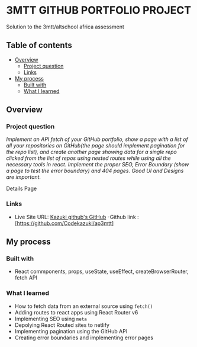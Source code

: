 # 3MTT GITHUB PORTFOLIO PROJECT

Solution to the 3mtt/altschool africa assessment

## Table of contents

- [Overview](#overview)
  - [Project question](#project-question)
  - [Links](#links)
- [My process](#my-process)
  - [Built with](#built-with)
  - [What I learned](#what-i-learned)

## Overview

### Project question

_Implement an API fetch of your GitHub portfolio, show a page with a list of all your repositories on GitHub(the page should implement pagination for the repo list), and create another page showing data for a single repo clicked from the list of repos using nested routes while using all the necessary tools in react. Implement the proper SEO, Error Boundary (show a page to test the error boundary) and 404 pages. Good UI and Designs are important._

Details Page

### Links

- Live Site URL: [Kazuki github's GitHub](https://coachkazuki3mttaltport.netlify.app/)
  -Github link : [https://github.com/Codekazuki/ap3mtt]

## My process

### Built with

- React commponents, props, useState, useEffect, createBrowserRouter, fetch API

### What I learned

- How to fetch data from an external source using `fetch()`
- Adding routes to react apps using React Router v6
- Implementing SEO using `meta`
- Depolying React Routed sites to netlify
- Implementing pagination using the GitHub API
- Creating error boundaries and implementing error pages
